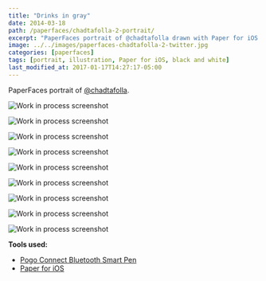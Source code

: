 ```yaml
---
title: "Drinks in gray"
date: 2014-03-18
path: /paperfaces/chadtafolla-2-portrait/
excerpt: "PaperFaces portrait of @chadtafolla drawn with Paper for iOS on an iPad."
image: ../../images/paperfaces-chadtafolla-2-twitter.jpg
categories: [paperfaces]
tags: [portrait, illustration, Paper for iOS, black and white]
last_modified_at: 2017-01-17T14:27:17-05:00
---
```


PaperFaces portrait of [@chadtafolla](https://twitter.com/chadtafolla).

![Work in process screenshot](../../images/paperfaces-chadtafolla-2-process-1-lg.jpg)

![Work in process screenshot](../../images/paperfaces-chadtafolla-2-process-2-lg.jpg)

![Work in process screenshot](../../images/paperfaces-chadtafolla-2-process-3-lg.jpg)

![Work in process screenshot](../../images/paperfaces-chadtafolla-2-process-4-lg.jpg)

![Work in process screenshot](../../images/paperfaces-chadtafolla-2-process-5-lg.jpg)

![Work in process screenshot](../../images/paperfaces-chadtafolla-2-process-6-lg.jpg)

![Work in process screenshot](../../images/paperfaces-chadtafolla-2-process-7-lg.jpg)

![Work in process screenshot](../../images/paperfaces-chadtafolla-2-process-8-lg.jpg)

![Work in process screenshot](../../images/paperfaces-chadtafolla-2-process-9-lg.jpg)

**Tools used:**

- [Pogo Connect Bluetooth Smart Pen](https://www.amazon.com/gp/product/B009K448L4/ref=as_li_ss_tl?ie=UTF8&camp=1789&creative=390957&creativeASIN=B009K448L4&linkCode=as2&tag=mademist-20)
- [Paper for iOS](https://paper.bywetransfer.com/)

